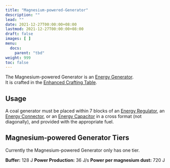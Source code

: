 ```yaml
---
title: "Magnesium-powered-Generator"
description: ""
lead: ""
date: 2021-12-27T00:00:00+08:00
lastmod: 2021-12-27T00:00:00+08:00
draft: false
images: [ ]
menu:
  docs:
    parent: "tbd"
weight: 999
toc: false
---
```


The Magnesium-powered Generator is an [Energy Generator](/docs/slimefun/electric-machines#energy-generation).  
It is crafted in the [Enhanced Crafting Table](/docs/slimefun/enhanced-crafting-table).

## Usage

A coal generator must be placed within 7 blocks of an [Energy Regulator](/docs/slimefun/energy-regulator), an [Energy Connector](/docs/slimefun/energy-connector), or an [Energy Capacitor](/docs/slimefun/energy-capacitors) in a cross format (not diagonally), and provided with the appropriate fuel.

## Magnesium-powered Generator Tiers

Currently the Magnesium-powered Generator only has one tier.

**Buffer:** 128 J **Power Production:** 36 J/s **Power per magnesium dust:** 720 J
